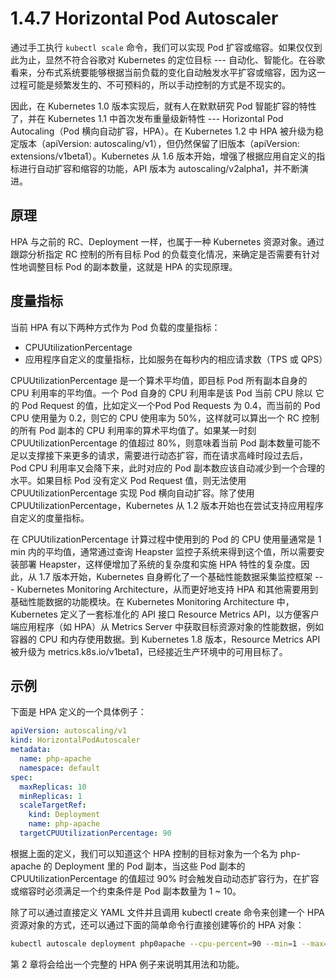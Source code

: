 # 1.4.7 Horizontal Pod Autoscaler

通过手工执行 `kubectl scale` 命令，我们可以实现 Pod 扩容或缩容。如果仅仅到此为止，显然不符合谷歌对 Kubernetes 的定位目标 --- 自动化、智能化。在谷歌看来，分布式系统要能够根据当前负载的变化自动触发水平扩容或缩容，因为这一过程可能是频繁发生的、不可预料的，所以手动控制的方式是不现实的。

因此，在 Kubernetes 1.0 版本实现后，就有人在默默研究 Pod 智能扩容的特性了，并在 Kubernetes 1.1 中首次发布重量级新特性 --- Horizontal Pod Autocaling（Pod 横向自动扩容，HPA）。在 Kubernetes 1.2 中 HPA 被升级为稳定版本（apiVersion: autoscaling/v1），但仍然保留了旧版本（apiVersion: extensions/v1beta1）。Kubernetes 从 1.6 版本开始，增强了根据应用自定义的指标进行自动扩容和缩容的功能，API 版本为 autoscaling/v2alpha1，并不断演进。

## 原理

HPA 与之前的 RC、Deployment 一样，也属于一种 Kubernetes 资源对象。通过跟踪分析指定 RC 控制的所有目标 Pod 的负载变化情况，来确定是否需要有针对性地调整目标 Pod 的副本数量，这就是 HPA 的实现原理。

## 度量指标

当前 HPA 有以下两种方式作为 Pod 负载的度量指标：
* CPUUtilizationPercentage
* 应用程序自定义的度量指标，比如服务在每秒内的相应请求数（TPS 或 QPS）

CPUUtilizationPercentage 是一个算术平均值，即目标 Pod 所有副本自身的 CPU 利用率的平均值。一个 Pod 自身的 CPU 利用率是该 Pod 当前 CPU 除以 它的 Pod Request 的值，比如定义一个Pod Pod Requests 为 0.4，而当前的 Pod CPU 使用量为 0.2，则它的 CPU 使用率为 50%，这样就可以算出一个 RC 控制的所有 Pod 副本的 CPU 利用率的算术平均值了。如果某一时刻 CPUUtilizationPercentage 的值超过 80%，则意味着当前 Pod 副本数量可能不足以支撑接下来更多的请求，需要进行动态扩容，而在请求高峰时段过去后， Pod CPU 利用率又会降下来，此时对应的 Pod 副本数应该自动减少到一个合理的水平。如果目标 Pod 没有定义 Pod Request 值，则无法使用 CPUUtilizationPercentage 实现 Pod 横向自动扩容。除了使用 CPUUtilizationPercentage，Kubernetes 从 1.2 版本开始也在尝试支持应用程序自定义的度量指标。

在 CPUUtilizationPercentage 计算过程中使用到的 Pod 的 CPU 使用量通常是 1 min 内的平均值，通常通过查询 Heapster 监控子系统来得到这个值，所以需要安装部署 Heapster，这样便增加了系统的复杂度和实施 HPA 特性的复杂度。因此，从 1.7 版本开始，Kubernetes 自身孵化了一个基础性能数据采集监控框架 --- Kubernetes Monitoring Architecture，从而更好地支持 HPA 和其他需要用到基础性能数据的功能模块。在 Kubernetes Monitoring Architecture 中，Kubernetes 定义了一套标准化的 API 接口 Resource Metrics API，以方便客户端应用程序（如 HPA）从 Metrics Server 中获取目标资源对象的性能数据，例如容器的 CPU 和内存使用数据。到 Kubernetes 1.8 版本，Resource Metrics API 被升级为 metrics.k8s.io/v1beta1，已经接近生产环境中的可用目标了。


## 示例

下面是 HPA 定义的一个具体例子：
```yaml
apiVersion: autoscaling/v1
kind: HorizontalPodAutoscaler
metadata:
  name: php-apache
  namespace: default
spec:
  maxReplicas: 10
  minReplicas: 1
  scaleTargetRef:
    kind: Deployment
    name: php-apache
  targetCPUUtilizationPercentage: 90
```

根据上面的定义，我们可以知道这个 HPA 控制的目标对象为一个名为 php-apache 的 Deployment 里的 Pod 副本，当这些 Pod 副本的 CPUUtilizationPercentage 的值超过 90% 时会触发自动动态扩容行为，在扩容或缩容时必须满足一个约束条件是 Pod 副本数量为 1 ~ 10。

除了可以通过直接定义 YAML 文件并且调用 kubectl create 命令来创建一个 HPA 资源对象的方式，还可以通过下面的简单命令行直接创建等价的 HPA 对象：
```bash
kubectl autoscale deployment php0apache --cpu-percent=90 --min=1 --max=10
```

第 2 章将会给出一个完整的 HPA 例子来说明其用法和功能。

